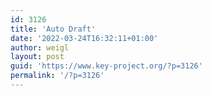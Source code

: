 ```yaml
---
id: 3126
title: 'Auto Draft'
date: '2022-03-24T16:32:11+01:00'
author: weigl
layout: post
guid: 'https://www.key-project.org/?p=3126'
permalink: '/?p=3126'
---
```


